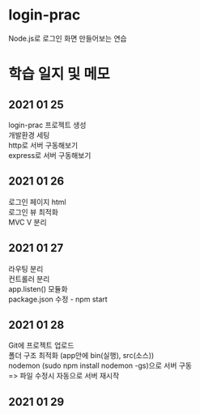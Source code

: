 # login-prac
Node.js로 로그인 화면 만들어보는 연습  

# 학습 일지 및 메모

## 2021 01 25
login-prac 프로젝트 생성  
개발환경 세팅  
http로 서버 구동해보기  
express로 서버 구동해보기   

## 2021 01 26
로그인 페이지 html  
로그인 뷰 최적화  
MVC V 분리  

## 2021 01 27
라우팅 분리  
컨트롤러 분리  
app.listen() 모듈화  
package.json 수정 - npm start  

## 2021 01 28
Git에 프로젝트 업로드  
폴더 구조 최적화 (app안에 bin(실행), src(소스))  
nodemon (sudo npm install nodemon -gs)으로 서버 구동  
=> 파일 수정시 자동으로 서버 재시작  

## 2021 01 29